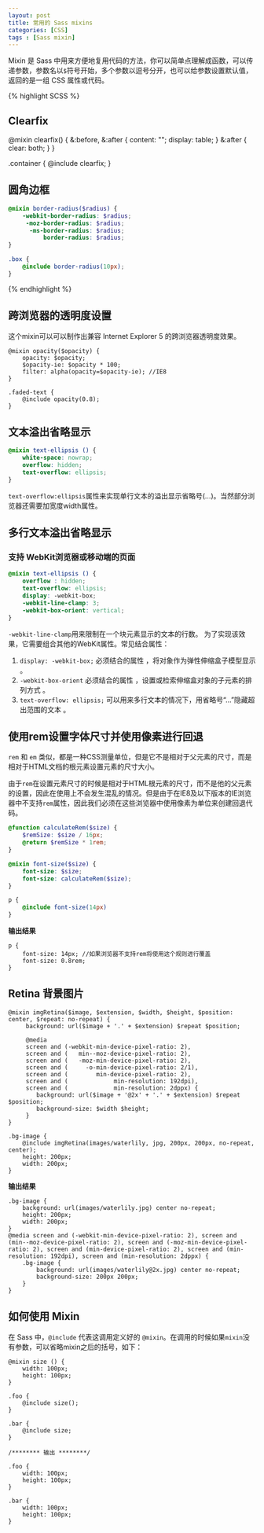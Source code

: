 ```yaml
---
layout: post
title: 常用的 Sass mixins
categories: [CSS]
tags : [Sass mixin]
---
```


Mixin 是 Sass 中用来方便地复用代码的方法，你可以简单点理解成函数，可以传递参数，参数名以`$`符号开始，多个参数以逗号分开，也可以给参数设置默认值，返回的是一组 CSS 属性或代码。


{% highlight SCSS %}
## Clearfix

@mixin clearfix() {
    &:before,
    &:after {
        content: "";
        display: table;
    }
    &:after {
        clear: both;
    }
}

.container {
 	@include clearfix;
}

## 圆角边框

``` SCSS
@mixin border-radius($radius) {
	-webkit-border-radius: $radius;
	 -moz-border-radius: $radius;
	  -ms-border-radius: $radius;
	      border-radius: $radius;
}

.box {
	@include border-radius(10px);
}
```
{% endhighlight %}

## 跨浏览器的透明度设置

这个mixin可以可以制作出兼容 Internet Explorer 5 的跨浏览器透明度效果。

```
@mixin opacity($opacity) {
	opacity: $opacity;
	$opacity-ie: $opacity * 100;
	filter: alpha(opacity=$opacity-ie); //IE8
}

.faded-text {
	@include opacity(0.8);
}
```

## 文本溢出省略显示

``` SCSS
@mixin text-ellipsis () {
    white-space: nowrap;
    overflow: hidden;
    text-overflow: ellipsis;
}
```

`text-overflow:ellipsis`属性来实现单行文本的溢出显示省略号(…)。当然部分浏览器还需要加宽度width属性。

## 多行文本溢出省略显示

### 支持 WebKit浏览器或移动端的页面

``` SCSS
@mixin text-ellipsis () {
	overflow : hidden;
	text-overflow: ellipsis;
	display: -webkit-box;
	-webkit-line-clamp: 3;
	-webkit-box-orient: vertical;
}
```

`-webkit-line-clamp`用来限制在一个块元素显示的文本的行数。 为了实现该效果，它需要组合其他的WebKit属性。常见结合属性：

1. `display: -webkit-box;` 必须结合的属性 ，将对象作为弹性伸缩盒子模型显示 。
2. `-webkit-box-orient` 必须结合的属性 ，设置或检索伸缩盒对象的子元素的排列方式 。
3. `text-overflow: ellipsis;` 可以用来多行文本的情况下，用省略号“…”隐藏超出范围的文本 。

## 使用rem设置字体尺寸并使用像素进行回退

`rem` 和 `em` 类似，都是一种CSS测量单位，但是它不是相对于父元素的尺寸，而是相对于HTML文档的根元素设置元素的尺寸大小。

由于`rem`在设置元素尺寸的时候是相对于HTML根元素的尺寸，而不是他的父元素的设置，因此在使用上不会发生混乱的情况。但是由于在IE8及以下版本的IE浏览器中不支持`rem`属性，因此我们必须在这些浏览器中使用像素为单位来创建回退代码。

``` SCSS
@function calculateRem($size) {
	$remSize: $size / 16px;
	@return $remSize * 1rem;
}

@mixin font-size($size) {
	font-size: $size;
	font-size: calculateRem($size);
}

p {
	@include font-size(14px)
}
```

**输出结果**

```
p {
	font-size: 14px; //如果浏览器不支持rem将使用这个规则进行覆盖
	font-size: 0.8rem;
}
```

## Retina 背景图片

```
@mixin imgRetina($image, $extension, $width, $height, $position: center, $repeat: no-repeat) {
     background: url($image + '.' + $extension) $repeat $position;

     @media
     screen and (-webkit-min-device-pixel-ratio: 2),
     screen and (   min--moz-device-pixel-ratio: 2),
     screen and (   -moz-min-device-pixel-ratio: 2),
     screen and (     -o-min-device-pixel-ratio: 2/1),
     screen and (        min-device-pixel-ratio: 2),
     screen and (             min-resolution: 192dpi),
     screen and (             min-resolution: 2dppx) {
        background: url($image + '@2x' + '.' + $extension) $repeat $position;
        background-size: $width $height;
     }
}

.bg-image {
	@include imgRetina(images/waterlily, jpg, 200px, 200px, no-repeat, center);
	height: 200px;
	width: 200px;
}
```

**输出结果**

```
.bg-image {
	background: url(images/waterlily.jpg) center no-repeat;
	height: 200px;
	width: 200px;
}
@media screen and (-webkit-min-device-pixel-ratio: 2), screen and (min--moz-device-pixel-ratio: 2), screen and (-moz-min-device-pixel-ratio: 2), screen and (min-device-pixel-ratio: 2), screen and (min-resolution: 192dpi), screen and (min-resolution: 2dppx) {
	.bg-image {
		background: url(images/waterlily@2x.jpg) center no-repeat;
		background-size: 200px 200px;
	}
}
```


## 如何使用 Mixin

在 Sass 中，`@include` 代表这调用定义好的 `@mixin`。在调用的时候如果`mixin`没有参数，可以省略mixin之后的括号，如下：

```
@mixin size () {
    width: 100px;
    height: 100px;
}

.foo {
    @include size();
}

.bar {
    @include size;
}

/******** 输出 ********/

.foo {
    width: 100px;
    height: 100px;
}

.bar {
    width: 100px;
    height: 100px;
}
```